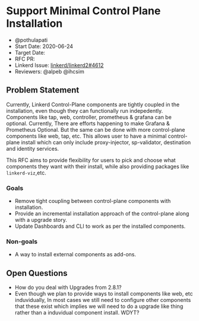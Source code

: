 # Support Minimal Control Plane Installation

- @pothulapati
- Start Date: 2020-06-24
- Target Date:
- RFC PR: 
- Linkerd Issue:
  [linkerd/linkerd2#4612](https://github.com/linkerd/linkerd2/issues/4612)
- Reviewers: @alpeb @ihcsim

## Problem Statement

Currently, Linkerd Control-Plane components are tightly coupled in the installation,
even though they can functionally run indepedently.
Components like tap, web, controller, prometheus & grafana
can be optional.
Currently, There are efforts happening to make Grafana & Prometheus Optional.
But the same can be done with more control-plane components like web, tap, etc.
This allows user to have a minimal control-plane install which can only include
proxy-injector, sp-validator, destination and identity services.

This RFC aims to provide flexibility for users to pick and choose what components
they want with their install, while also providing packages like `linkerd-viz`,etc.

### Goals

- Remove tight coupling between control-plane components with installation.
- Provide an incremental installation approach of the control-plane along with a
upgrade story.
- Update Dashboards and CLI to work as per the installed components.

### Non-goals

- A way to install external components as add-ons.

## Open Questions

- How do you deal with Upgrades from 2.8.1?
- Even though we plan to provide ways to install components like web, etc induvidually,
 In most cases we still need to configure other components that these exist which
 implies we will need to do a upgrade like thing rather than a induvidual component
 install. WDYT?
